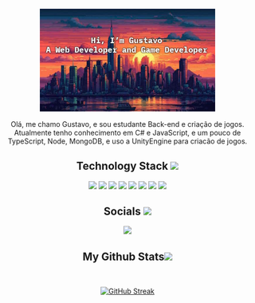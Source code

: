 <p align="center">

<p align="center">
<img width=70% bottom=50px src="/backgroundGit.jpg" align=center/>
<p align="center">

<p align="center"> Olá, me chamo Gustavo, e sou estudante Back-end e criação de jogos. Atualmente tenho conhecimento em C# e JavaScript, e um pouco de TypeScript, Node, MongoDB, e uso a UnityEngine para criacão de jogos.</p>

<h2 align="center">Technology Stack <img src="https://github.com/ritik307/ritik307/blob/main/images/laptop.gif" width="50"></h2>

<p align="center">
<img src="https://img.shields.io/badge/C%23-239120?style=for-the-badge&logo=c-sharp&logoColor=white"/>
<img src="https://img.shields.io/badge/JavaScript-F7DF1E?style=for-the-badge&logo=javascript&logoColor=black"/>
<img src="https://img.shields.io/badge/HTML5-E34F26?style=for-the-badge&logo=html5&logoColor=white"/>
<img src="https://img.shields.io/badge/CSS3-1572B6?style=for-the-badge&logo=css3&logoColor=white"/>
<img src="https://img.shields.io/badge/express.js-%23404d59.svg?style=for-the-badge&logo=express&logoColor=%2361DAFB"/>
<img src="https://img.shields.io/badge/node.js-6DA55F?style=for-the-badge&logo=node.js&logoColor=white"/>
<img src="https://img.shields.io/badge/MongoDB-%234ea94b.svg?style=for-the-badge&logo=mongodb&logoColor=white"/>
<img src="https://img.shields.io/badge/MySQL-00000F?style=for-the-badge&logo=mysql&logoColor=white"/>
</p>

<h2 align="center">Socials <img src="https://media0.giphy.com/media/jqNPzdTTxQfOgOqpO4/source.gif" width="50"></h2>

<p align="center">
<!-- <img src="https://img.shields.io/badge/-ritik-purple?style=flat-square&logo=instagram&logoColor=white&link=https://www.instagram.com/pinkdogg307/"/> -->
<a href="https://www.instagram.com/gustaarabelo/">
 <img src="https://img.shields.io/badge/-Instagram-%23E4405F?style=for-the-badge&logo=instagram&logoColor=white"/>
</a>
</p>

<h2 align="center">
  My Github Stats<img src="https://media.giphy.com/media/VgCDAzcKvsR6OM0uWg/giphy.gif" width="50">
</h2>
 
<br>
  
<div align="center">
  
[![GitHub Streak](https://github-readme-streak-stats.herokuapp.com?user=gustarabelo&theme=shadow-red&date_format=%5BY%20%5DM%20j&card_width=800&card_height=200)](https://git.io/streak-stats)

</div>
 
<br>

